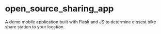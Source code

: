# open_source_sharing_app
A demo mobile application built with Flask and JS to determine closest bike share station to your location.
